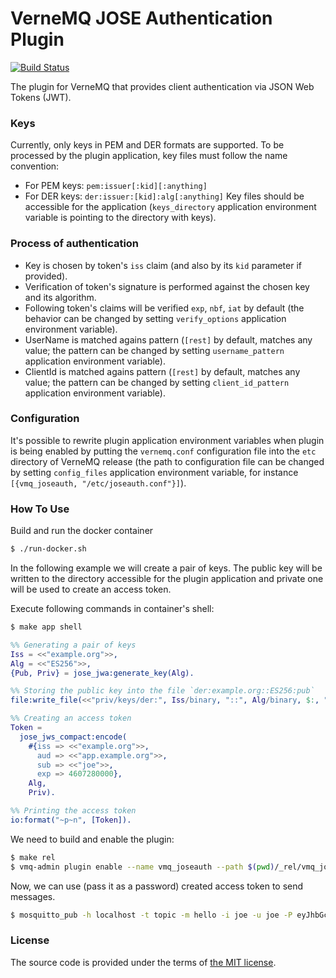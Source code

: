 # VerneMQ JOSE Authentication Plugin

[![Build Status][travis-img]][travis]

The plugin for VerneMQ that provides client authentication via JSON Web Tokens (JWT).



### Keys

Currently, only keys in PEM and DER formats are supported.
To be processed by the plugin application, key files must follow the name convention:
- For PEM keys: `pem:issuer[:kid][:anything]`
- For DER keys: `der:issuer:[kid]:alg[:anything]`
Key files should be accessible for the application
(`keys_directory` application environment variable is pointing to the directory with keys).



### Process of authentication

- Key is chosen by token's `iss` claim (and also by its `kid` parameter if provided).
- Verification of token's signature is performed against the chosen key and its algorithm.
- Following token's claims will be verified `exp`, `nbf`, `iat` by default
	(the behavior can be changed by setting `verify_options` application environment variable).
- UserName is matched agains pattern (`[rest]` by default, matches any value;
	the pattern can be changed by setting `username_pattern` application environment variable).
- ClientId is matched agains pattern (`[rest]` by default, matches any value;
	the pattern can be changed by setting `client_id_pattern` application environment variable).



### Configuration

It's possible to rewrite plugin application environment variables when plugin is being enabled
by putting the `vernemq.conf` configuration file into the `etc` directory of VerneMQ release
(the path to configuration file can be changed by setting `config_files` application environment variable,
for instance `[{vmq_joseauth, "/etc/joseauth.conf"}]`).




### How To Use

Build and run the docker container

```bash
$ ./run-docker.sh
```

In the following example we will create a pair of keys.
The public key will be written to the directory accessible for the plugin application
and private one will be used to create an access token. 

Execute following commands in container's shell:

```bash
$ make app shell
```

```erlang
%% Generating a pair of keys
Iss = <<"example.org">>,
Alg = <<"ES256">>,
{Pub, Priv} = jose_jwa:generate_key(Alg).

%% Storing the public key into the file `der:example.org::ES256:pub`
file:write_file(<<"priv/keys/der:", Iss/binary, "::", Alg/binary, $:, "pub">>, Pub).

%% Creating an access token
Token =
  jose_jws_compact:encode(
    #{iss => <<"example.org">>,
      aud => <<"app.example.org">>,
      sub => <<"joe">>,
      exp => 4607280000},
    Alg,
    Priv).

%% Printing the access token
io:format("~p~n", [Token]).
```

We need to build and enable the plugin:

```bash
$ make rel
$ vmq-admin plugin enable --name vmq_joseauth --path $(pwd)/_rel/vmq_joseauth
```

Now, we can use (pass it as a password) created access token to send messages.

```bash
$ mosquitto_pub -h localhost -t topic -m hello -i joe -u joe -P eyJhbGci...
```


### License

The source code is provided under the terms of [the MIT license][license].

[license]:http://www.opensource.org/licenses/MIT
[travis]:https://travis-ci.org/manifest/vmq_joseauth?branch=master
[travis-img]:https://secure.travis-ci.org/manifest/vmq_joseauth.png

